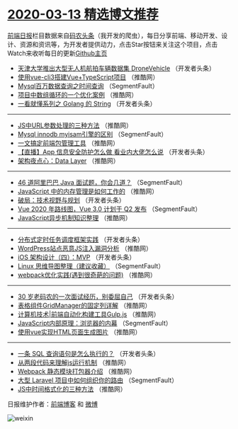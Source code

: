 # [2020-03-13 精选博文推荐](http://hao.caibaojian.com/date/2020/03/13)

[前端日报](http://caibaojian.com/c/news)栏目数据来自[码农头条](http://hao.caibaojian.com/)（我开发的爬虫），每日分享前端、移动开发、设计、资源和资讯等，为开发者提供动力，点击Star按钮来关注这个项目，点击Watch来收听每日的更新[Github主页](https://github.com/kujian/frontendDaily)
* [天津大学推出大型无人机航拍车辆数据集 DroneVehicle](http://hao.caibaojian.com/139338.html) （开发者头条）
* [使用vue-cli3搭建Vue+TypeScript项目](http://hao.caibaojian.com/139349.html) （推酷网）
* [Mysql百万数据查询之时间查询](http://hao.caibaojian.com/139328.html) （SegmentFault）
* [项目中数组循环的一个优化案例](http://hao.caibaojian.com/139360.html) （推酷网）
* [一看就懂系列之 Golang 的 String](http://hao.caibaojian.com/139339.html) （开发者头条）

***
* [JS中URL参数处理的三种方法](http://hao.caibaojian.com/139350.html) （推酷网）
* [Mysql innodb myisam引擎的区别](http://hao.caibaojian.com/139329.html) （SegmentFault）
* [一文搞定前端包管理工具](http://hao.caibaojian.com/139361.html) （推酷网）
* [【直播】App 信息安全防护怎么做 看业内大佬怎么说](http://hao.caibaojian.com/139340.html) （开发者头条）
* [架构夜点心：Data Layer](http://hao.caibaojian.com/139351.html) （推酷网）

***
* [46 道阿里巴巴 Java 面试题，你会几道？](http://hao.caibaojian.com/139330.html) （SegmentFault）
* [JavaScript 中的内存管理是如何工作的](http://hao.caibaojian.com/139362.html) （推酷网）
* [破局：技术视野与规划](http://hao.caibaojian.com/139341.html) （开发者头条）
* [Vue 2020 年路线图，Vue 3.0 计划于 Q2 发布](http://hao.caibaojian.com/139320.html) （SegmentFault）
* [JavaScript异步机制知识整理](http://hao.caibaojian.com/139352.html) （推酷网）

***
* [分布式定时任务调度框架实践](http://hao.caibaojian.com/139331.html) （开发者头条）
* [WordPress站点恶意JS注入漏洞分析](http://hao.caibaojian.com/139363.html) （推酷网）
* [iOS 架构设计（四）：MVP](http://hao.caibaojian.com/139342.html) （开发者头条）
* [Linux 思维导图整理（建议收藏）](http://hao.caibaojian.com/139321.html) （SegmentFault）
* [webpack优化实践(遇到很奇葩的问题)](http://hao.caibaojian.com/139353.html) （推酷网）

***
* [30 岁老码农的一次面试经历，别委屈自己](http://hao.caibaojian.com/139332.html) （开发者头条）
* [表格组件GridManager的固定列详解](http://hao.caibaojian.com/139364.html) （推酷网）
* [计算机技术|前端自动化构建工具Gulp.js](http://hao.caibaojian.com/139343.html) （推酷网）
* [JavaScript内部原理：浏览器的内幕](http://hao.caibaojian.com/139322.html) （SegmentFault）
* [使用vue实现HTML页面生成图片](http://hao.caibaojian.com/139354.html) （推酷网）

***
* [一条 SQL 查询语句是怎么执行的？](http://hao.caibaojian.com/139333.html) （开发者头条）
* [从两段代码来理解js运行机制](http://hao.caibaojian.com/139365.html) （推酷网）
* [Webpack 静态模块打包器介绍](http://hao.caibaojian.com/139344.html) （推酷网）
* [大型 Laravel 项目中如何组织你的路由](http://hao.caibaojian.com/139323.html) （SegmentFault）
* [JS中时间格式化的三种方法](http://hao.caibaojian.com/139355.html) （推酷网）

日报维护作者：[前端博客](http://caibaojian.com/) 和 [微博](http://caibaojian.com/go/weibo)

![weixin](https://user-images.githubusercontent.com/3055447/38468989-651132ac-3b80-11e8-8e6b-15122322a9d7.png)